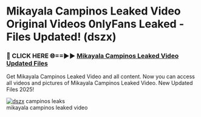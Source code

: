 # Mikayala Campinos Leaked Video Original Videos 0nlyFans Leaked - Files Updated! (dszx)

<h3>🔴 CLICK HERE 🌐==►► <a href="https://tinyurl.com/2jnfzry5" rel="nofollow">Mikayala Campinos Leaked Video Updated Files</a></h3>

Get Mikayala Campinos Leaked Video and all content. Now you can access all videos and pictures of Mikayala Campinos Leaked Video. New Updated Files 2025!

[![dszx](https://i.imgur.com/GyGTBgg.gif)](https://tinyurl.com/2jnfzry5)
campinos leaks<br>
mikayala campinos leaked video